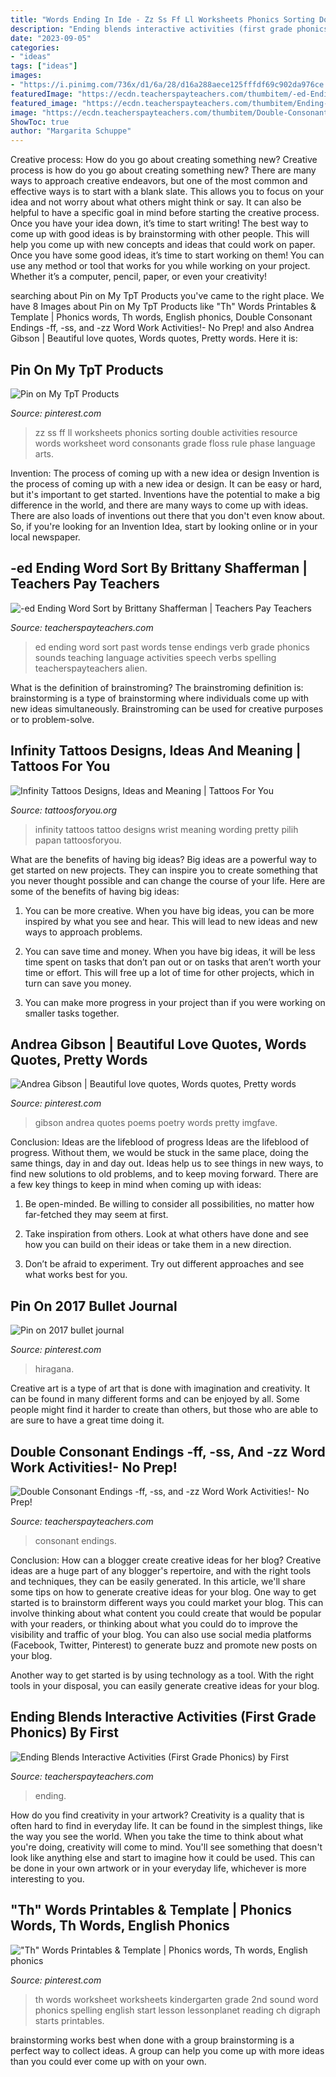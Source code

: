 ```yaml
---
title: "Words Ending In Ide - Zz Ss Ff Ll Worksheets Phonics Sorting Double Activities Resource Words Worksheet Word Consonants Grade Floss Rule Phase Language Arts"
description: "Ending blends interactive activities (first grade phonics) by first"
date: "2023-09-05"
categories:
- "ideas"
tags: ["ideas"]
images:
- "https://i.pinimg.com/736x/d1/6a/28/d16a288aece125fffdf69c902da976ce.jpg"
featuredImage: "https://ecdn.teacherspayteachers.com/thumbitem/-ed-Ending-Word-Sort-1345704629/original-132468-1.jpg"
featured_image: "https://ecdn.teacherspayteachers.com/thumbitem/Ending-Blends-Interactive-Activities-First-Grade-Phonics--2569518-1594201269/original-2569518-4.jpg"
image: "https://ecdn.teacherspayteachers.com/thumbitem/Double-Consonant-Endings-ff-ss-and-zz-Word-Work--3354997-1562286009/original-3354997-2.jpg"
ShowToc: true
author: "Margarita Schuppe"
---
```



Creative process: How do you go about creating something new?
Creative process is how do you go about creating something new? There are many ways to approach creative endeavors, but one of the most common and effective ways is to start with a blank slate. This allows you to focus on your idea and not worry about what others might think or say. It can also be helpful to have a specific goal in mind before starting the creative process. Once you have your idea down, it’s time to start writing! The best way to come up with good ideas is by brainstorming with other people. This will help you come up with new concepts and ideas that could work on paper. Once you have some good ideas, it’s time to start working on them! You can use any method or tool that works for you while working on your project. Whether it’s a computer, pencil, paper, or even your creativity!

	

		
searching about Pin on My TpT Products you've came to the right place. We have 8 Images about Pin on My TpT Products like &quot;Th&quot; Words Printables &amp; Template | Phonics words, Th words, English phonics, Double Consonant Endings -ff, -ss, and -zz Word Work Activities!- No Prep! and also Andrea Gibson | Beautiful love quotes, Words quotes, Pretty words. Here it is:
		
    
## Pin On My TpT Products

<img loading=lazy src="https://i.pinimg.com/736x/b4/1e/71/b41e71f02f33a1b31f1c1aece62b42e0--resource-room-sorting.jpg" onerror="this.onerror=null;this.src='https://tse4.mm.bing.net/th?id=OIP._xat57WezkavISgAJvhXlAHaKm&amp;pid=15.1';" alt="Pin on My TpT Products">

_Source: pinterest.com_

>zz ss ff ll worksheets phonics sorting double activities resource words worksheet word consonants grade floss rule phase language arts. 

	

Invention: The process of coming up with a new idea or design
Invention is the process of coming up with a new idea or design. It can be easy or hard, but it's important to get started. Inventions have the potential to make a big difference in the world, and there are many ways to come up with ideas. There are also loads of inventions out there that you don't even know about. So, if you're looking for an Invention Idea, start by looking online or in your local newspaper.

    
## -ed Ending Word Sort By Brittany Shafferman | Teachers Pay Teachers

<img loading=lazy src="https://ecdn.teacherspayteachers.com/thumbitem/-ed-Ending-Word-Sort-1345704629/original-132468-1.jpg" onerror="this.onerror=null;this.src='https://tse3.mm.bing.net/th?id=OIP.dO3PY9n_MpzcczlwLYRV7QAAAA&amp;pid=15.1';" alt="-ed Ending Word Sort by Brittany Shafferman | Teachers Pay Teachers">

_Source: teacherspayteachers.com_

>ed ending word sort past words tense endings verb grade phonics sounds teaching language activities speech verbs spelling teacherspayteachers alien. 

	

What is the definition of brainstroming?
The brainstroming definition is:
brainstorming is a type of brainstorming where individuals come up with new ideas simultaneously. Brainstroming can be used for creative purposes or to problem-solve.

    
## Infinity Tattoos Designs, Ideas And Meaning | Tattoos For You

<img loading=lazy src="http://www.tattoosforyou.org/wp-content/uploads/2013/09/Infinity-Family-Tattoo.jpg" onerror="this.onerror=null;this.src='https://tse2.mm.bing.net/th?id=OIP.g2-FcQaMoIHBKzkoyFRN4wHaF5&amp;pid=15.1';" alt="Infinity Tattoos Designs, Ideas and Meaning | Tattoos For You">

_Source: tattoosforyou.org_

>infinity tattoos tattoo designs wrist meaning wording pretty pilih papan tattoosforyou. 

	

What are the benefits of having big ideas?
Big ideas are a powerful way to get started on new projects. They can inspire you to create something that you never thought possible and can change the course of your life. Here are some of the benefits of having big ideas:
1. You can be more creative. When you have big ideas, you can be more inspired by what you see and hear. This will lead to new ideas and new ways to approach problems.

2. You can save time and money. When you have big ideas, it will be less time spent on tasks that don’t pan out or on tasks that aren’t worth your time or effort. This will free up a lot of time for other projects, which in turn can save you money.

3. You can make more progress in your project than if you were working on smaller tasks together.

    
## Andrea Gibson | Beautiful Love Quotes, Words Quotes, Pretty Words

<img loading=lazy src="https://i.pinimg.com/originals/18/f3/c4/18f3c4bde4520fa36265b1d3abd799f5.jpg" onerror="this.onerror=null;this.src='https://tse4.mm.bing.net/th?id=OIP.ovDTWXgj8C_9ru9QrXBLTgHaJ4&amp;pid=15.1';" alt="Andrea Gibson | Beautiful love quotes, Words quotes, Pretty words">

_Source: pinterest.com_

>gibson andrea quotes poems poetry words pretty imgfave. 

	

Conclusion: Ideas are the lifeblood of progress
Ideas are the lifeblood of progress. Without them, we would be stuck in the same place, doing the same things, day in and day out. Ideas help us to see things in new ways, to find new solutions to old problems, and to keep moving forward.
There are a few key things to keep in mind when coming up with ideas:

1. Be open-minded. Be willing to consider all possibilities, no matter how far-fetched they may seem at first.

2. Take inspiration from others. Look at what others have done and see how you can build on their ideas or take them in a new direction.

3. Don’t be afraid to experiment. Try out different approaches and see what works best for you.

    
## Pin On 2017 Bullet Journal

<img loading=lazy src="https://i.pinimg.com/736x/b4/8a/06/b48a068df70506328ef41ce6578c4548--bullet-journal-bullets.jpg" onerror="this.onerror=null;this.src='https://tse2.mm.bing.net/th?id=OIP.g0dnoZg47GjYuI5iRySWQQHaHa&amp;pid=15.1';" alt="Pin on 2017 bullet journal">

_Source: pinterest.com_

>hiragana. 

	

Creative art is a type of art that is done with imagination and creativity. It can be found in many different forms and can be enjoyed by all. Some people might find it harder to create than others, but those who are able to are sure to have a great time doing it.

    
## Double Consonant Endings -ff, -ss, And -zz Word Work Activities!- No Prep!

<img loading=lazy src="https://ecdn.teacherspayteachers.com/thumbitem/Double-Consonant-Endings-ff-ss-and-zz-Word-Work--3354997-1562286009/original-3354997-2.jpg" onerror="this.onerror=null;this.src='https://tse1.mm.bing.net/th?id=OIP.cUeXBFwrhdl1C_pP7Ihm9wAAAA&amp;pid=15.1';" alt="Double Consonant Endings -ff, -ss, and -zz Word Work Activities!- No Prep!">

_Source: teacherspayteachers.com_

>consonant endings. 

	

Conclusion: How can a blogger create creative ideas for her blog?
Creative ideas are a huge part of any blogger's repertoire, and with the right tools and techniques, they can be easily generated. In this article, we'll share some tips on how to generate creative ideas for your blog.
One way to get started is to brainstorm different ways you could market your blog. This can involve thinking about what content you could create that would be popular with your readers, or thinking about what you could do to improve the visibility and traffic of your blog. You can also use social media platforms (Facebook, Twitter, Pinterest) to generate buzz and promote new posts on your blog.

Another way to get started is by using technology as a tool. With the right tools in your disposal, you can easily generate creative ideas for your blog.

    
## Ending Blends Interactive Activities (First Grade Phonics) By First

<img loading=lazy src="https://ecdn.teacherspayteachers.com/thumbitem/Ending-Blends-Interactive-Activities-First-Grade-Phonics--2569518-1594201269/original-2569518-4.jpg" onerror="this.onerror=null;this.src='https://tse2.mm.bing.net/th?id=OIP.67xeOoX9_0u5nOZaFT22UgAAAA&amp;pid=15.1';" alt="Ending Blends Interactive Activities (First Grade Phonics) by First">

_Source: teacherspayteachers.com_

>ending. 

	

How do you find creativity in your artwork?
Creativity is a quality that is often hard to find in everyday life. It can be found in the simplest things, like the way you see the world. When you take the time to think about what you're doing, creativity will come to mind. You'll see something that doesn't look like anything else and start to imagine how it could be used. This can be done in your own artwork or in your everyday life, whichever is more interesting to you.

    
## &quot;Th&quot; Words Printables &amp; Template | Phonics Words, Th Words, English Phonics

<img loading=lazy src="https://i.pinimg.com/736x/d1/6a/28/d16a288aece125fffdf69c902da976ce.jpg" onerror="this.onerror=null;this.src='https://tse3.mm.bing.net/th?id=OIP.Evn7HIt02atXxk_LrYlfRQAAAA&amp;pid=15.1';" alt="&quot;Th&quot; Words Printables &amp; Template | Phonics words, Th words, English phonics">

_Source: pinterest.com_

>th words worksheet worksheets kindergarten grade 2nd sound word phonics spelling english start lesson lessonplanet reading ch digraph starts printables. 

	

brainstorming works best when done with a group
brainstorming is a perfect way to collect ideas. A group can help you come up with more ideas than you could ever come up with on your own.


